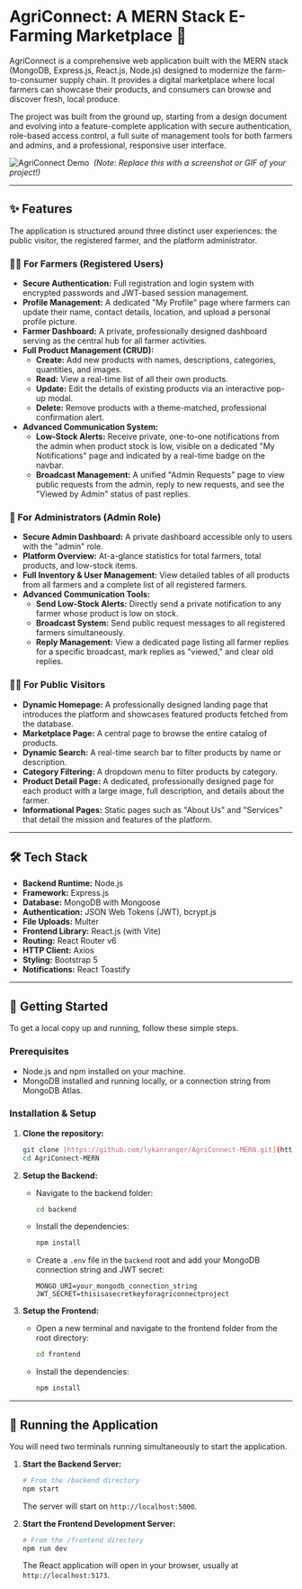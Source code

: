 # AgriConnect: A MERN Stack E-Farming Marketplace 🚜

AgriConnect is a comprehensive web application built with the MERN stack (MongoDB, Express.js, React.js, Node.js) designed to modernize the farm-to-consumer supply chain. It provides a digital marketplace where local farmers can showcase their products, and consumers can browse and discover fresh, local produce.

The project was built from the ground up, starting from a design document and evolving into a feature-complete application with secure authentication, role-based access control, a full suite of management tools for both farmers and admins, and a professional, responsive user interface.

![AgriConnect Demo](path/to/your/screenshot.png) 
*(Note: Replace this with a screenshot or GIF of your project!)*

---

## ✨ Features

The application is structured around three distinct user experiences: the public visitor, the registered farmer, and the platform administrator.

### 👨‍🌾 For Farmers (Registered Users)
* **Secure Authentication:** Full registration and login system with encrypted passwords and JWT-based session management.
* **Profile Management:** A dedicated "My Profile" page where farmers can update their name, contact details, location, and upload a personal profile picture.
* **Farmer Dashboard:** A private, professionally designed dashboard serving as the central hub for all farmer activities.
* **Full Product Management (CRUD):**
    * **Create:** Add new products with names, descriptions, categories, quantities, and images.
    * **Read:** View a real-time list of all their own products.
    * **Update:** Edit the details of existing products via an interactive pop-up modal.
    * **Delete:** Remove products with a theme-matched, professional confirmation alert.
* **Advanced Communication System:**
    * **Low-Stock Alerts:** Receive private, one-to-one notifications from the admin when product stock is low, visible on a dedicated "My Notifications" page and indicated by a real-time badge on the navbar.
    * **Broadcast Management:** A unified "Admin Requests" page to view public requests from the admin, reply to new requests, and see the "Viewed by Admin" status of past replies.

### 👑 For Administrators (Admin Role)
* **Secure Admin Dashboard:** A private dashboard accessible only to users with the "admin" role.
* **Platform Overview:** At-a-glance statistics for total farmers, total products, and low-stock items.
* **Full Inventory & User Management:** View detailed tables of all products from all farmers and a complete list of all registered farmers.
* **Advanced Communication Tools:**
    * **Send Low-Stock Alerts:** Directly send a private notification to any farmer whose product is low on stock.
    * **Broadcast System:** Send public request messages to all registered farmers simultaneously.
    * **Reply Management:** View a dedicated page listing all farmer replies for a specific broadcast, mark replies as "viewed," and clear old replies.

### 🧍‍♂️ For Public Visitors
* **Dynamic Homepage:** A professionally designed landing page that introduces the platform and showcases featured products fetched from the database.
* **Marketplace Page:** A central page to browse the entire catalog of products.
* **Dynamic Search:** A real-time search bar to filter products by name or description.
* **Category Filtering:** A dropdown menu to filter products by category.
* **Product Detail Page:** A dedicated, professionally designed page for each product with a large image, full description, and details about the farmer.
* **Informational Pages:** Static pages such as "About Us" and "Services" that detail the mission and features of the platform.

---

## 🛠️ Tech Stack

* **Backend Runtime:** Node.js
* **Framework:** Express.js
* **Database:** MongoDB with Mongoose
* **Authentication:** JSON Web Tokens (JWT), bcrypt.js
* **File Uploads:** Multer
* **Frontend Library:** React.js (with Vite)
* **Routing:** React Router v6
* **HTTP Client:** Axios
* **Styling:** Bootstrap 5
* **Notifications:** React Toastify

---

## 🚀 Getting Started

To get a local copy up and running, follow these simple steps.

### Prerequisites
* Node.js and npm installed on your machine.
* MongoDB installed and running locally, or a connection string from MongoDB Atlas.

### Installation & Setup

1.  **Clone the repository:**
    ```bash
    git clone [https://github.com/lykanranger/AgriConnect-MERN.git](https://github.com/lykanranger/AgriConnect-MERN.git)
    cd AgriConnect-MERN
    ```

2.  **Setup the Backend:**
    * Navigate to the backend folder:
        ```bash
        cd backend
        ```
    * Install the dependencies:
        ```bash
        npm install
        ```
    * Create a `.env` file in the `backend` root and add your MongoDB connection string and JWT secret:
        ```
        MONGO_URI=your_mongodb_connection_string
        JWT_SECRET=thisisasecretkeyforagriconnectproject
        ```

3.  **Setup the Frontend:**
    * Open a new terminal and navigate to the frontend folder from the root directory:
        ```bash
        cd frontend
        ```
    * Install the dependencies:
        ```bash
        npm install
        ```

---

## 🏃 Running the Application

You will need two terminals running simultaneously to start the application.

1.  **Start the Backend Server:**
    ```bash
    # From the /backend directory
    npm start
    ```
    The server will start on `http://localhost:5000`.

2.  **Start the Frontend Development Server:**
    ```bash
    # From the /frontend directory
    npm run dev
    ```
    The React application will open in your browser, usually at `http://localhost:5173`.
